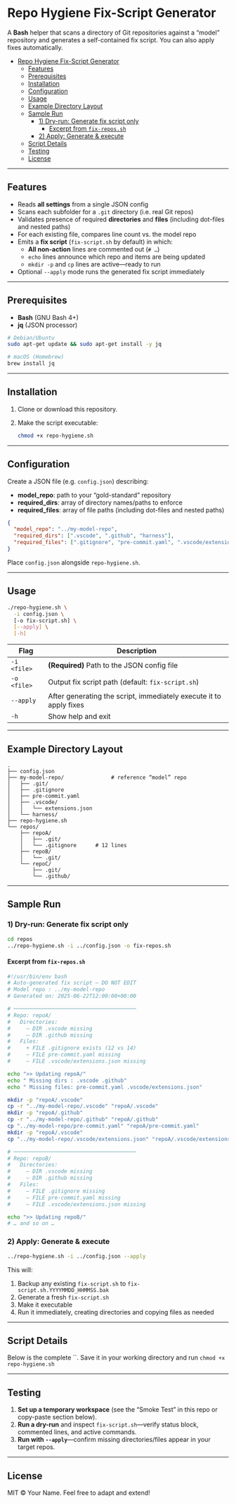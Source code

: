 # Repo Hygiene Fix-Script Generator

A **Bash** helper that scans a directory of Git repositories against a “model” repository and generates a self-contained fix script. You can also apply fixes automatically.

- [Repo Hygiene Fix-Script Generator](#repo-hygiene-fix-script-generator)
  - [Features](#features)
  - [Prerequisites](#prerequisites)
  - [Installation](#installation)
  - [Configuration](#configuration)
  - [Usage](#usage)
  - [Example Directory Layout](#example-directory-layout)
  - [Sample Run](#sample-run)
    - [1) Dry-run: Generate fix script only](#1-dry-run-generate-fix-script-only)
      - [Excerpt from `fix-repos.sh`](#excerpt-from-fix-repossh)
    - [2) Apply: Generate \& execute](#2-apply-generate--execute)
  - [Script Details](#script-details)
  - [Testing](#testing)
  - [License](#license)

---

## Features

- Reads **all settings** from a single JSON config
- Scans each subfolder for a `.git` directory (i.e. real Git repos)
- Validates presence of required **directories** and **files** (including dot-files and nested paths)
- For each existing file, compares line count vs. the model repo
- Emits a **fix script** (`fix-script.sh` by default) in which:
  - **All non-action** lines are commented out (`# …`)
  - `echo` lines announce which repo and items are being updated
  - `mkdir -p` and `cp` lines are active—ready to run
- Optional `--apply` mode runs the generated fix script immediately

---

## Prerequisites

- **Bash** (GNU Bash 4+)
- **jq** (JSON processor)

```bash
# Debian/Ubuntu
sudo apt-get update && sudo apt-get install -y jq

# macOS (Homebrew)
brew install jq
```

---

## Installation

1. Clone or download this repository.
2. Make the script executable:

   ```bash
   chmod +x repo-hygiene.sh
   ```

---

## Configuration

Create a JSON file (e.g. `config.json`) describing:

- **model_repo**: path to your “gold-standard” repository
- **required_dirs**: array of directory names/paths to enforce
- **required_files**: array of file paths (including dot-files and nested paths)

```json
{
  "model_repo": "../my-model-repo",
  "required_dirs": [".vscode", ".github", "harness"],
  "required_files": [".gitignore", "pre-commit.yaml", ".vscode/extensions.json"]
}
```

Place `config.json` alongside `repo-hygiene.sh`.

---

## Usage

```bash
./repo-hygiene.sh \
  -i config.json \
  [-o fix-script.sh] \
  [--apply] \
  [-h]
```

| Flag        | Description                                                        |
| ----------- | ------------------------------------------------------------------ |
| `-i <file>` | **(Required)** Path to the JSON config file                        |
| `-o <file>` | Output fix script path (default: `fix-script.sh`)                  |
| `--apply`   | After generating the script, immediately execute it to apply fixes |
| `-h`        | Show help and exit                                                 |

---

## Example Directory Layout

```
.
├── config.json
├── my-model-repo/               # reference “model” repo
│   ├── .git/
│   ├── .gitignore
│   ├── pre-commit.yaml
│   ├── .vscode/
│   │   └── extensions.json
│   └── harness/
├── repo-hygiene.sh
└── repos/
    ├── repoA/
    │   ├── .git/
    │   └── .gitignore      # 12 lines
    ├── repoB/
    │   └── .git/
    └── repoC/
        ├── .git/
        └── .github/
```

---

## Sample Run

### 1) Dry-run: Generate fix script only

```bash
cd repos
../repo-hygiene.sh -i ../config.json -o fix-repos.sh
```

#### Excerpt from `fix-repos.sh`

```bash
#!/usr/bin/env bash
# Auto-generated fix script — DO NOT EDIT
# Model repo : ../my-model-repo
# Generated on: 2025-06-22T12:00:00+00:00

# ───────────────────────────────────────
# Repo: repoA/
#   Directories:
#     – DIR .vscode missing
#     – DIR .github missing
#   Files:
#     + FILE .gitignore exists (12 vs 14)
#     – FILE pre-commit.yaml missing
#     – FILE .vscode/extensions.json missing

echo ">> Updating repoA/"
echo " Missing dirs : .vscode .github"
echo " Missing files: pre-commit.yaml .vscode/extensions.json"

mkdir -p "repoA/.vscode"
cp -r "../my-model-repo/.vscode" "repoA/.vscode"
mkdir -p "repoA/.github"
cp -r "../my-model-repo/.github" "repoA/.github"
cp "../my-model-repo/pre-commit.yaml" "repoA/pre-commit.yaml"
mkdir -p "repoA/.vscode"
cp "../my-model-repo/.vscode/extensions.json" "repoA/.vscode/extensions.json"

# ───────────────────────────────────────
# Repo: repoB/
#   Directories:
#     – DIR .vscode missing
#     – DIR .github missing
#   Files:
#     – FILE .gitignore missing
#     – FILE pre-commit.yaml missing
#     – FILE .vscode/extensions.json missing

echo ">> Updating repoB/"
# … and so on …
```

### 2) Apply: Generate & execute

```bash
../repo-hygiene.sh -i ../config.json --apply
```

This will:

1. Backup any existing `fix-script.sh` to `fix-script.sh.YYYYMMDD_HHMMSS.bak`
2. Generate a fresh `fix-script.sh`
3. Make it executable
4. Run it immediately, creating directories and copying files as needed

---

## Script Details

Below is the complete ``.
Save it in your working directory and run `chmod +x repo-hygiene.sh`

---

## Testing

1. **Set up a temporary workspace** (see the “Smoke Test” in this repo or copy-paste section below).
2. **Run a dry-run** and inspect `fix-script.sh`—verify status block, commented lines, and active commands.
3. **Run with `--apply`**—confirm missing directories/files appear in your target repos.

---

## License

MIT © Your Name.
Feel free to adapt and extend!
